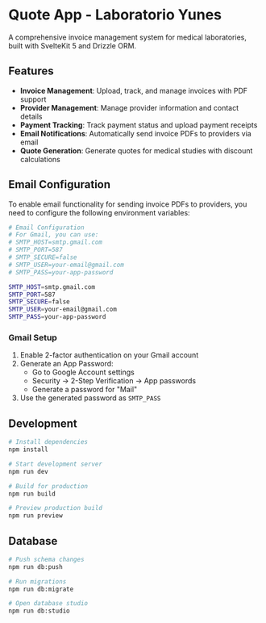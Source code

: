# Quote App - Laboratorio Yunes

A comprehensive invoice management system for medical laboratories, built with SvelteKit 5 and Drizzle ORM.

## Features

- **Invoice Management**: Upload, track, and manage invoices with PDF support
- **Provider Management**: Manage provider information and contact details
- **Payment Tracking**: Track payment status and upload payment receipts
- **Email Notifications**: Automatically send invoice PDFs to providers via email
- **Quote Generation**: Generate quotes for medical studies with discount calculations

## Email Configuration

To enable email functionality for sending invoice PDFs to providers, you need to configure the following environment variables:

```bash
# Email Configuration
# For Gmail, you can use:
# SMTP_HOST=smtp.gmail.com
# SMTP_PORT=587
# SMTP_SECURE=false
# SMTP_USER=your-email@gmail.com
# SMTP_PASS=your-app-password

SMTP_HOST=smtp.gmail.com
SMTP_PORT=587
SMTP_SECURE=false
SMTP_USER=your-email@gmail.com
SMTP_PASS=your-app-password
```

### Gmail Setup

1. Enable 2-factor authentication on your Gmail account
2. Generate an App Password:
   - Go to Google Account settings
   - Security → 2-Step Verification → App passwords
   - Generate a password for "Mail"
3. Use the generated password as `SMTP_PASS`

## Development

```bash
# Install dependencies
npm install

# Start development server
npm run dev

# Build for production
npm run build

# Preview production build
npm run preview
```

## Database

```bash
# Push schema changes
npm run db:push

# Run migrations
npm run db:migrate

# Open database studio
npm run db:studio
```
